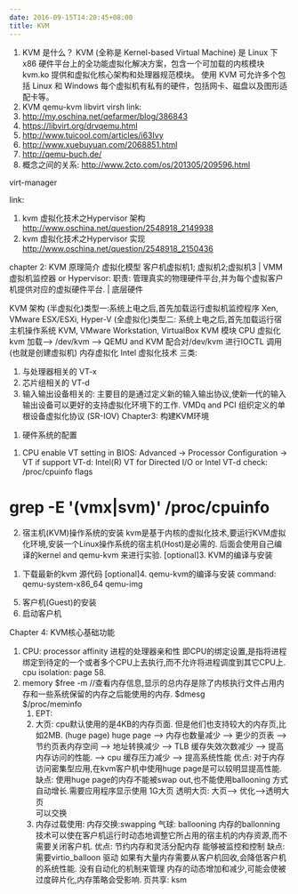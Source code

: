 ```yaml
---
date: 2016-09-15T14:20:45+08:00
title: KVM
---
```


1. KVM 是什么？
KVM (全称是 Kernel-based Virtual Machine) 是 Linux 下 x86 硬件平台上的全功能虚拟化解决方案，包含一个可加载的内核模块 kvm.ko 提供和虚拟化核心架构和处理器规范模块。 使用 KVM 可允许多个包括 Linux 和 Windows 每个虚拟机有私有的硬件，包括网卡、磁盘以及图形适配卡等。
2. KVM qemu-kvm libvirt virsh
link:
1. http://my.oschina.net/qefarmer/blog/386843
2. https://libvirt.org/drvqemu.html
3. http://www.tuicool.com/articles/i63Ivy
4. http://www.xuebuyuan.com/2068851.html
5. http://qemu-buch.de/
6. 概念之间的关系:  http://www.2cto.com/os/201305/209596.html

virt-manager

link:
1. kvm 虚拟化技术之Hypervisor 架构 http://www.oschina.net/question/2548918_2149938
2. kvm 虚拟化技术之Hypervisor 实现 http://www.oschina.net/question/2548918_2150436


chapter 2:  KVM 原理简介
虚拟化模型
客户机虚拟机1; 虚拟机2;虚拟机3
      |
VMM 虚拟机监控器 or Hypervisor: 职责: 管理真实的物理硬件平台,并为每个虚拟客户机提供对应的虚拟硬件平台. 
      |
底层硬件

KVM 架构
(半虚拟化)类型一:系统上电之后,首先加载运行虚拟机监控程序  Xen, VMware ESX/ESXi,  Hyper-V 
(全虚拟化)类型二: 系统上电之后,首先加载运行宿主机操作系统  KVM, VMware Workstation, VirtualBox 
KVM 模块
CPU 虚拟化 kvm 加载--> /dev/kvm --> QEMU and KVM 配合对/dev/kvm 进行IOCTL 调用(也就是创建虚拟机) 
内存虚拟化 
Intel 虚拟化技术
三类:
1) 与处理器相关的 VT-x
2) 芯片组相关的 VT-d
3) 输入输出设备相关的: 主要目的是通过定义新的输入输出协议,使新一代的输入输出设备可以更好的支持虚拟化环境下的工作. 
    VMDq and  PCI 组织定义的单根设备虚拟化协议 (SR-IOV)
Chapter3: 构建KVM环境
1. 硬件系统的配置
1) CPU enable VT 
    setting in BIOS: Advanced -> Processor Configuration -> VT
    if support VT-d: 
        Intel(R) VT for Directed I/O or Intel VT-d 
check: /proc/cpuinfo flags
# grep -E '(vmx|svm)' /proc/cpuinfo
2. 宿主机(KVM)操作系统的安装
kvm是基于内核的虚拟化技术,要运行KVM虚拟化环境,安装一个Linux操作系统的宿主机(Host)是必需的. 
后面会使用自己编译的kernel and qemu-kvm 来进行实验.
[optional]3. KVM的编译与安装
1) 下载最新的kvm 源代码
[optional]4. qemu-kvm的编译与安装
command: 
qemu-system-x86_64 
qemu-img 
5. 客户机(Guest)的安装
6. 启动客户机

Chapter 4: KVM核心基础功能
1. CPU: 
    processor affinity 进程的处理器亲和性 即CPU的绑定设置,是指将进程绑定到待定的一个或者多个CPU上去执行,而不允许将进程调度到其它CPU上.
    cpu isolation: page 58.
2. memory
    $free -m //查看内存信息,显示的总内存是除了内核执行文件占用内存和一些系统保留的内存之后能使用的内存.
    $dmesg  
    $/proc/meminfo
    1) EPT: 
    2) 大页: cpu默认使用的是4KB的内存页面. 
            但是他们也支持较大的内存页,比如2MB. (huge page)
            huge page --> 内存也数量减少 --> 更少的页表 -->  节约页表内存空间 --> 地址转换减少  --> TLB 缓存失效次数减少  --> 提高内存访问的性能.
             --> cpu 缓存压力减少 --> 提高系统性能
            优点:  对于内存访问密集型应用,在kvm客户机中使用huge page是可以较明显提高性能.
            缺点: 使用huge page的内存不能被swap out,也不能使用ballooning 方式自动增长.需要应用程序显示使用
        1G大页
        透明大页: 大页--> 优化-->透明大页  
             可以交换
    3) 内存过载使用:
        内存交换:swapping
        气球: ballooning 
            内存的ballonning 技术可以使在客户机运行时动态地调整它所占用的宿主机的内存资源,而不需要关闭客户机. 
            优点: 节约内存和灵活分配内存
                    能够被监控和控制
            缺点: 需要virtio_balloon 驱动
                    如果有大量内存需要从客户机回收,会降低客户机的系统性能.
                    没有自动化的机制来管理
                    内存的动态增加和减少,可能会使被过度碎片化,内存策略会受影响.
        页共享: ksm





